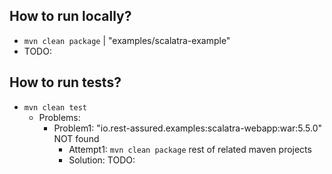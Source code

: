 ## How to run locally?
* `mvn clean package` | "examples/scalatra-example"
* TODO:

## How to run tests?
* `mvn clean test`
  * Problems:
    * Problem1: "io.rest-assured.examples:scalatra-webapp:war:5.5.0" NOT found
      * Attempt1: `mvn clean package` rest of related maven projects
      * Solution: TODO:
